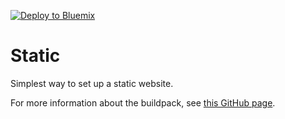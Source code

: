 
[![Deploy to Bluemix](https://bluemix.net/deploy/button.png)](https://bluemix.net/deploy?repository=https://hub.jazz.net/git/lhayward/Hello.Bluemix.World.(html))

# Static

Simplest way to set up a static website.

For more information about the buildpack, see 
[this GitHub page](https://github.com/cloudfoundry-incubator/staticfile-buildpack).